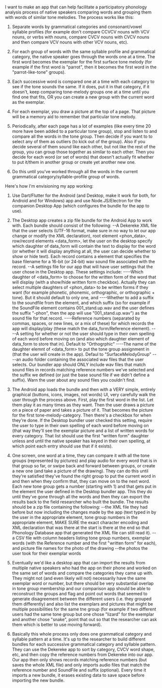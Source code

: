 I want to make an app that can help facilitate a participatory phonology analysis process of native speakers comparing words and grouping them with words of similar tone melodies. The process works like this:

1. Separate words by grammatical categories and consonant/vowel syllable profiles (for example don't compare CCVCV nouns with VCV nouns, or verbs with nouns, compare CVCV nouns with CVCV nouns and then compare VCV nouns with other VCV nouns, etc).
2. For each group of words with the same syllable profile and grammatical category, the native speaker goes through the words one at a time. The first word becomes the exemplar for the first surface tone melody (for example if the first word is "parrot", then it becomes the first word in the "parrot-like-tone" groups).
3. Each successive word is compared one at a time with each category to see if the tone sounds the same. If it does, put it in that category, if it doesn't, keep comparing tone-melody groups one at a time until you find one that fits, OR you can create a new group with the current word as the exemplar.
4. For each exemplar, you draw a picture at the top of a page. That picture will be a memory aid to remember that particular tone melody.
5. Periodically, after each page has a lot of examples (like every time 20 more have been added to a particular tone group), stop and listen to and compare all the words in the tone group. Then decide if you want to to select any of them as outliers (to kick out of the group). Also if you decide several of them sound like each other, but not like the rest of the group, you can group those together as similar to each other. Then you decide for each word (or set of words) that doesn't actually fit whether to put it/them in another group or create yet another new one.

6. Do this until you've worked through all the words in the current grammatical category/syllable-profile group of words.

Here's how I'm envisioning my app working:
1. Use Dart/Flutter for the Android (and Desktop, make it work for both, for Android and for Windows) app and use Node.JS/Electron for the companion Desktop App (which configures the bundle for the app to use).
2. The Desktop app creates a zip file bundle for the Android App to work with. Each bundle should consist of the following:
--A Dekereke XML file that the user selects (UTF-16 format, make sure in no way to let our app change or modify the XML declaration), root element <phon_data>, row/record elements <data_form>, let the user on the desktop specify which daughter of data_form will contain the text to display for the word (or whether it will display anything at all, the user can decide whether to show or hide text). Each record contains a <SoundFile> element that specifies the base filename for a 16-bit (or 24-bit) wav sound file associated with the record.
--A settings file for our app that will have user settings that the user chose in the Desktop app. These settings include:
	----Which daughter of <data_form> to choose for the written form of the word that will display (with a show/hide written form checkbox). Actually they can select multiple daughters of <phon_data> to be written forms if they want (for example phonetic, phonemic, orthographic, or orthographic + tone). But it should default to only one, and <Phonetic>
	----Whether to add a suffix to the soundfile from the <SoundFile> element, and which suffix (so for example if the SoundFile element contains 001_stand.up.wav and the user defines the suffix "-phon", then the app will use "001_stand.up.wav") as the sound file for that record.
	----Reference numbers (separated by commas, spaces, or new lines, or a mix of these) for which records the app will display/play (these match the data_form/Reference element).
	----A setting for whether or not the user should type in their own spelling of each word before moving on (and also which daughter element of data_form to store that in). Default to "Orthogrphic"
	----The name of the daughter elemnt of <data_form> to put the tone group assignment in (that the user will create in the app). Defaul to "SurfaceMelodyGroup"
	----an audio folder containing the associated wav files that the user selects. Our bundler app should ONLY include wav files that match sound files in records matching reference numbers we've selected and the suffix we defined (or just the base sound file if we didn't define a suffix). Warn the user about any sound files you couldn't find.

3. The Android app loads the bundle and then with a VERY simple, entirely graphical (buttons, icons, images, not words) UI, very carefully walk the user through the process above. First, play the first word in the list. Let them play it as many times as they want. Then the user draws a picture on a piece of paper and takes a picture of it. That becomes the picture for the first tone-melody-category. Then there's a checkbox for when they're done. If the Desktop bundler user checked this setting, require the user to type in their own spelling of each word before moving on (that way they'll see the exemplar picture and a list of written words for every category. That list should use the first "written form" daughter unless and until the native speaker has keyed in their own spelling, at which point each entry should use that if it exists).
4. One screen, one word at a time, they can compare it with all the tone groups (represented by pictures) and play audio for every word that is in that group so far, or swipe back and forward between groups, or create a new one (and take a picture of the drawing). They can do this until they're satisfied they've found the right group to put the current word in and then when they confirm that, they can move on to the next word. Each new tone group gets a number (starting with 1) and that gets put in the element the user defined in the Desktop bundler app.
This they do until they've gone through all the words and then they can export the results back to the field researcher who built the bundle. The results should be a zip file containing the following:
	--the XML file they had before but now including the changes made by the app (text typed in by the user in the appropriate element, tone group numbers in the appropriate element, MAKE SURE the exact character encoding and XML declaration that was there at the start is there at the end so that Phonology Database app that generated the XML file can still read it). 
	--a CSV file with column headers listing tone group numbers, exemplar words (with the Reference number and the first "written form" for each), and picture file names for the photo of the drawing
	--the photos the user took for their exemplar words

5. Eventually we'd like a desktop app that can import the results from multiple native speakers who had the app on their phone and worked on the same set of words and compare the categories they came up with. They might not (and even likely will not) necessarily have the same exemplar word or number, but there should be very substantial overlap in tone group membership and our comparison app should be able to reconstruct the groups and flag and point out words that seemed to generate disagreement between the different users (i.e. they grouped them differently) and also list the exemplars and pictures that might be multiple possibilities for the same tne group (for example if two different users had the same tone group but one chose "lizard" for the exemplar and another chose "snake", point that out so that the researcher can ask them which is better to use moving forward).

6. Basically this whole process only does one grammatical category and syllable pattern at a time. It's up to the researcher to build different bundles for each successive grammatical category and syllable pattern. They can use the Dekereke app to sort by category, CVCV word shape, etc, and then copy the reference numbers from Dekereke into our app. Our app then only shows records matching reference numbers (but saves the whole XML file) and only imports audio files that match the reference number and SoundFile and suffix (optional). Every time it imports a new bundle, it erases existing data to save space before importing the new bundle.